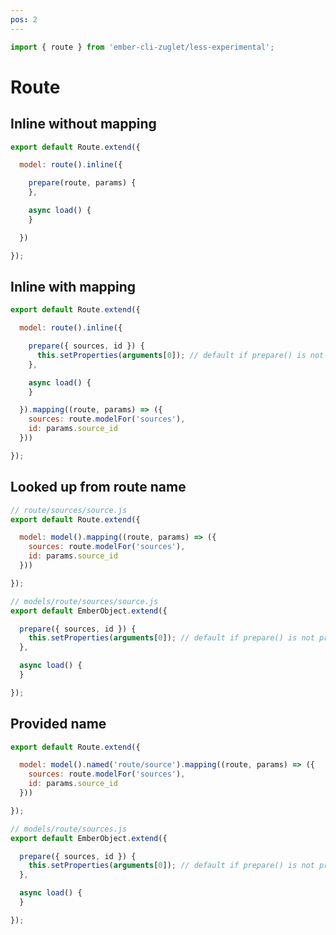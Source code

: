 ```yaml
---
pos: 2
---
```


``` javascript
import { route } from 'ember-cli-zuglet/less-experimental';
```

# Route

## Inline without mapping

``` javascript
export default Route.extend({

  model: route().inline({

    prepare(route, params) {
    },

    async load() {
    }

  })

});
```

## Inline with mapping

``` javascript
export default Route.extend({

  model: route().inline({

    prepare({ sources, id }) {
      this.setProperties(arguments[0]); // default if prepare() is not provided
    },

    async load() {
    }

  }).mapping((route, params) => ({
    sources: route.modelFor('sources'),
    id: params.source_id
  }))

});
```

## Looked up from route name

``` javascript
// route/sources/source.js
export default Route.extend({

  model: model().mapping((route, params) => ({
    sources: route.modelFor('sources'),
    id: params.source_id
  }))

});
```

``` javascript
// models/route/sources/source.js
export default EmberObject.extend({

  prepare({ sources, id }) {
    this.setProperties(arguments[0]); // default if prepare() is not provided
  },

  async load() {
  }

});
```

## Provided name

``` javascript
export default Route.extend({

  model: model().named('route/source').mapping((route, params) => ({
    sources: route.modelFor('sources'),
    id: params.source_id
  }))

});
```

``` javascript
// models/route/sources.js
export default EmberObject.extend({

  prepare({ sources, id }) {
    this.setProperties(arguments[0]); // default if prepare() is not provided
  },

  async load() {
  }

});
```
